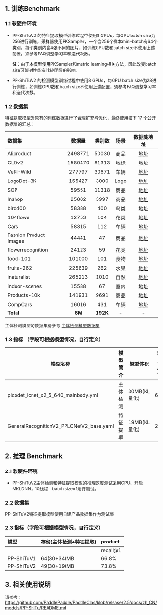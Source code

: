 ## 1. 训练Benchmark

### 1.1 软硬件环境

* PP-ShiTuV2 的特征提取模型训练过程中使用8 GPUs，每GPU batch size为256进行训练，采样器使用PKSampler，一个含256个样本mini-batch有64个类别，每个类别内含4张不同的图片，如训练GPU数和batch size不使用上述配置，须参考FAQ调整学习率和迭代次数。

  **注**：由于本模型使用PKSampler和metric learning相关方法，因此改变batch size可能对性能有比较明显的影响。

* PP-ShiTuV2 的检测模型训练过程中使用8 GPUs，每GPU batch size为28进行训练，如训练GPU数和batch size不使用上述配置，须参考FAQ调整学习率和迭代次数。

### 1.2 数据集
特征提取模型对原有的训练数据进行了合理扩充与优化，最终使用如下 17 个公开数据集的汇总：

| 数据集                 | 数据量  |  类别数  | 场景  |                                      数据集地址                                      |
| :--------------------- | :-----: | :------: | :---: | :----------------------------------------------------------------------------------: |
| Aliproduct             | 2498771 |  50030   | 商品  |      [地址](https://retailvisionworkshop.github.io/recognition_challenge_2020/)      |
| GLDv2                  | 1580470 |  81313   | 地标  |               [地址](https://github.com/cvdfoundation/google-landmark)               |
| VeRI-Wild              | 277797  |  30671   | 车辆  |                    [地址](https://github.com/PKU-IMRE/VERI-Wild)                     |
| LogoDet-3K             | 155427  |   3000   | Logo  |              [地址](https://github.com/Wangjing1551/LogoDet-3K-Dataset)              |
| SOP                    |  59551  |  11318   | 商品  |              [地址](https://cvgl.stanford.edu/projects/lifted_struct/)               |
| Inshop                 |  25882  |   3997   | 商品  |            [地址](http://mmlab.ie.cuhk.edu.hk/projects/DeepFashion.html)             |
| bird400                |  58388  |   400    | 鸟类  |          [地址](https://www.kaggle.com/datasets/gpiosenka/100-bird-species)          |
| 104flows               |  12753  |   104    | 花类  |              [地址](https://www.robots.ox.ac.uk/~vgg/data/flowers/102/)              |
| Cars                   |  58315  |   112    | 车辆  |            [地址](https://ai.stanford.edu/~jkrause/cars/car_dataset.html)            |
| Fashion Product Images |  44441  |    47    | 商品  | [地址](https://www.kaggle.com/datasets/paramaggarwal/fashion-product-images-dataset) |
| flowerrecognition      |  24123  |    59    | 花类  |         [地址](https://www.kaggle.com/datasets/aymenktari/flowerrecognition)         |
| food-101               | 101000  |   101    | 食物  |         [地址](https://data.vision.ee.ethz.ch/cvl/datasets_extra/food-101/)          |
| fruits-262             | 225639  |   262    | 水果  |            [地址](https://www.kaggle.com/datasets/aelchimminut/fruits262)            |
| inaturalist            | 265213  |   1010   | 自然  |           [地址](https://github.com/visipedia/inat_comp/tree/master/2017)            |
| indoor-scenes          |  15588  |    67    | 室内  |       [地址](https://www.kaggle.com/datasets/itsahmad/indoor-scenes-cvpr-2019)       |
| Products-10k           | 141931  |   9691   | 商品  |                       [地址](https://products-10k.github.io/)                        |
| CompCars               |  16016  |   431    | 车辆  |     [地址](http://​​​​​​http://ai.stanford.edu/~jkrause/cars/car_dataset.html​)      |
| **Total**              | **6M**  | **192K** |   -   |                                          -                                           |


主体检测模型的数据集请参考 [主体检测模型数据集](https://github.com/PaddlePaddle/PaddleClas/blob/release%2F2.5/docs/zh_CN/training/PP-ShiTu/mainbody_detection.md#1-%E6%95%B0%E6%8D%AE%E9%9B%86)

### 1.3 指标 （字段可根据模型情况，自行定义）

| 模型名称                                 | 模型简介 | 模型体积     | 输入尺寸 | ips |
| ---------------------------------------- | -------- | ------------ | -------- | --- |
| picodet_lcnet_x2_5_640_mainbody.yml      | 主体检测 | 30MB(KL量化) | 640      | 21 |
| GeneralRecognitionV2_PPLCNetV2_base.yaml | 特征提取 | 19MB(KL量化) | 224      | 163 |


## 2. 推理 Benchmark

### 2.1 软硬件环境

* PP-ShiTuV2主体检测和特征提取模型的推理速度测试采用CPU，开启MKLDNN，10线程，batch size=1进行测试。


### 2.2 数据集

PP-ShiTuV2特征提取模型使用自建产品数据集作为测试集

### 2.3 指标（字段可根据模型情况，自行定义）

| 模型       | 存储(主体检测+特征提取) | product |
| :--------- | :---------------------- | :------------------ |
|            |                         | recall@1            |
| PP-ShiTuV1 | 64(30+34)MB             | 66.8%                 |
| PP-ShiTuV2 | 49(30+19)MB               | 73.8%                 |


## 3. 相关使用说明
请参考：https://github.com/PaddlePaddle/PaddleClas/blob/release/2.5/docs/zh_CN/models/PP-ShiTu/README.md
